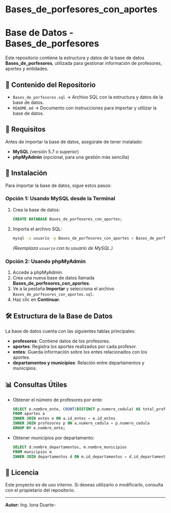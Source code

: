 # Bases_de_porfesores_con_aportes
# Base de Datos - Bases_de_porfesores

Este repositorio contiene la estructura y datos de la base de datos **Bases_de_porfesores**, utilizada para gestionar información de profesores, aportes y entidades.

## 📂 Contenido del Repositorio

- `Bases_de_porfesores.sql` → Archivo SQL con la estructura y datos de la base de datos.
- `README.md` → Documento con instrucciones para importar y utilizar la base de datos.

## 📌 Requisitos
Antes de importar la base de datos, asegúrate de tener instalado:

- **MySQL** (versión 5.7 o superior)
- **phpMyAdmin** (opcional, para una gestión más sencilla)

## 🚀 Instalación
Para importar la base de datos, sigue estos pasos:

### Opción 1: Usando MySQL desde la Terminal
1. Crea la base de datos:
   ```sql
   CREATE DATABASE Bases_de_porfesores_con_aportes;
   ```
2. Importa el archivo SQL:
   ```sh
   mysql -u usuario -p Bases_de_porfesores_con_aportes < Bases_de_porfesores_con_aportes.sql
   ```
   *(Reemplaza `usuario` con tu usuario de MySQL.)*

### Opción 2: Usando phpMyAdmin
1. Accede a phpMyAdmin.
2. Crea una nueva base de datos llamada **Bases_de_porfesores_con_aportes**.
3. Ve a la pestaña **Importar** y selecciona el archivo `Bases_de_porfesores_con_aportes.sql`.
4. Haz clic en **Continuar**.

## 🛠 Estructura de la Base de Datos
La base de datos cuenta con las siguientes tablas principales:

- **profesores**: Contiene datos de los profesores.
- **aportes**: Registra los aportes realizados por cada profesor.
- **entes**: Guarda información sobre los entes relacionados con los aportes.
- **departamentos y municipios**: Relación entre departamentos y municipios.

## 📊 Consultas Útiles

- Obtener el número de profesores por ente:
  ```sql
  SELECT e.nombre_ente, COUNT(DISTINCT p.numero_cedula) AS total_profesores
  FROM aportes a
  INNER JOIN entes e ON a.id_entes = e.id_entes
  INNER JOIN profesores p ON a.numero_cedula = p.numero_cedula
  GROUP BY e.nombre_ente;
  ```

- Obtener municipios por departamento:
  ```sql
  SELECT d.nombre_departamentos, m.nombre_municipios
  FROM municipios m
  INNER JOIN departamentos d ON m.id_departamentos = d.id_departamentos;
  ```

## 📄 Licencia
Este proyecto es de uso interno. Si deseas utilizarlo o modificarlo, consulta con el propietario del repositorio.

---
**Autor:** Ing. Iona Duarte-

